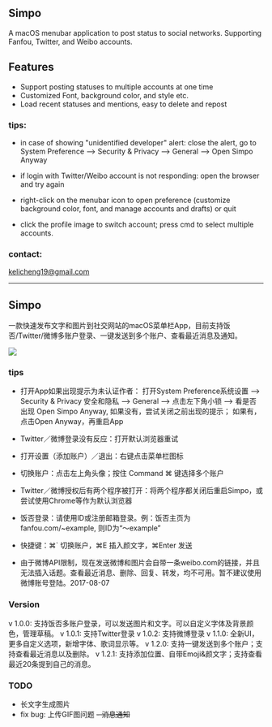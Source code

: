 ## Simpo
A macOS menubar application to post status to social networks. Supporting Fanfou, Twitter, and Weibo accounts. 

## Features
- Support posting statuses to multiple accounts at one time 
- Customized Font, background color, and style etc. 
- Load recent statuses and mentions, easy to delete and repost 

### tips: 
- in case of showing "unidentified developer" alert: close the alert, go to System Preference --> Security & Privacy --> General --> Open Simpo Anyway 

- if login with Twitter/Weibo account is not responding: open the browser and try again 

- right-click on the menubar icon to open preference (customize background color, font, and manage accounts and drafts) or quit 

- click the profile image to switch account; press cmd to select multiple accounts. 

### contact: 
kelicheng19@gmail.com

----------

## Simpo
一款快速发布文字和图片到社交网站的macOS菜单栏App，目前支持饭否/Twitter/微博多账户登录、一键发送到多个账户、查看最近消息及通知。

![](https://github.com/KeliCheng/Simpo/blob/master/preview.png)

### tips
- 打开App如果出现提示为未认证作者：
	打开System Preference系统设置 --> Security & Privacy 安全和隐私 --> General --> 点击左下角小锁 --> 
	看是否出现 Open Simpo Anyway, 如果没有，尝试关闭之前出现的提示； 如果有，点击Open Anyway，再重启App

- Twitter／微博登录没有反应：打开默认浏览器重试

- 打开设置（添加账户）／退出：右键点击菜单栏图标

- 切换账户：点击左上角头像；按住 Command ⌘ 键选择多个账户

- Twitter／微博授权后有两个程序被打开：将两个程序都关闭后重启Simpo，或尝试使用Chrome等作为默认浏览器

- 饭否登录：请使用ID或注册邮箱登录。例：饭否主页为 fanfou.com/~example, 则ID为“～example”

- 快捷键：⌘`  切换账户，⌘E 插入颜文字，⌘Enter 发送

- 由于微博API限制，现在发送微博和图片会自带一条weibo.com的链接，并且无法插入话题。查看最近消息、删除、回复、转发，均不可用。暂不建议使用微博账号登陆。2017-08-07


### Version
v 1.0.0: 支持饭否多账户登录，可以发送图片和文字。可以自定义字体及背景颜色，管理草稿。
v 1.0.1: 支持Twitter登录
v 1.0.2: 支持微博登录
v 1.1.0: 全新UI，更多自定义选项，新增字体、歌词显示等。
v 1.2.0: 支持一键发送到多个账户；支持查看最近消息以及删除。
v 1.2.1: 支持添加位置、自带Emoji&颜文字；支持查看最近20条提到自己的消息。

### TODO
- 长文字生成图片
- fix bug: 上传GIF图问题
~~- 消息通知~~








